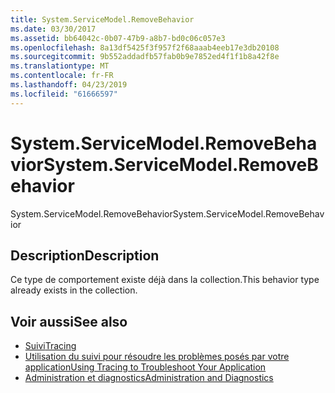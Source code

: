 ```yaml
---
title: System.ServiceModel.RemoveBehavior
ms.date: 03/30/2017
ms.assetid: bb64042c-0b07-47b9-a8b7-bd0c06c057e3
ms.openlocfilehash: 8a13df5425f3f957f2f68aaab4eeb17e3db20108
ms.sourcegitcommit: 9b552addadfb57fab0b9e7852ed4f1f1b8a42f8e
ms.translationtype: MT
ms.contentlocale: fr-FR
ms.lasthandoff: 04/23/2019
ms.locfileid: "61666597"
---
```

# <a name="systemservicemodelremovebehavior"></a><span data-ttu-id="d2b9a-102">System.ServiceModel.RemoveBehavior</span><span class="sxs-lookup"><span data-stu-id="d2b9a-102">System.ServiceModel.RemoveBehavior</span></span>
<span data-ttu-id="d2b9a-103">System.ServiceModel.RemoveBehavior</span><span class="sxs-lookup"><span data-stu-id="d2b9a-103">System.ServiceModel.RemoveBehavior</span></span>  
  
## <a name="description"></a><span data-ttu-id="d2b9a-104">Description</span><span class="sxs-lookup"><span data-stu-id="d2b9a-104">Description</span></span>  
 <span data-ttu-id="d2b9a-105">Ce type de comportement existe déjà dans la collection.</span><span class="sxs-lookup"><span data-stu-id="d2b9a-105">This behavior type already exists in the collection.</span></span>  
  
## <a name="see-also"></a><span data-ttu-id="d2b9a-106">Voir aussi</span><span class="sxs-lookup"><span data-stu-id="d2b9a-106">See also</span></span>

- [<span data-ttu-id="d2b9a-107">Suivi</span><span class="sxs-lookup"><span data-stu-id="d2b9a-107">Tracing</span></span>](../../../../../docs/framework/wcf/diagnostics/tracing/index.md)
- [<span data-ttu-id="d2b9a-108">Utilisation du suivi pour résoudre les problèmes posés par votre application</span><span class="sxs-lookup"><span data-stu-id="d2b9a-108">Using Tracing to Troubleshoot Your Application</span></span>](../../../../../docs/framework/wcf/diagnostics/tracing/using-tracing-to-troubleshoot-your-application.md)
- [<span data-ttu-id="d2b9a-109">Administration et diagnostics</span><span class="sxs-lookup"><span data-stu-id="d2b9a-109">Administration and Diagnostics</span></span>](../../../../../docs/framework/wcf/diagnostics/index.md)
